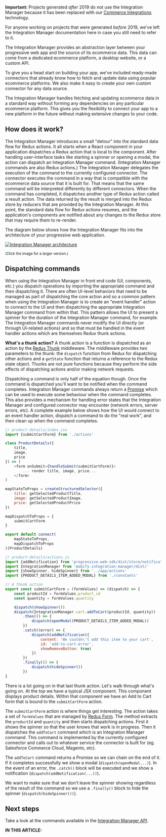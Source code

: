 <div class="c-callout c--important">
  <p>
    <strong>Important:</strong> Projects generated <em>after</em> 2019 do not use the Integration Manager because it has been replaced with our <a href="../../integrations/commerce-integrations/">Commerce Integrations</a> technology.
  </p>

  <p>
     For anyone working on projects that were generated <em>before</em> 2019, we've left the Integration Manager documentation here in case you still need to refer to it.
  </p>
</div>

The Integration Manager provides an abstraction layer between your progressive
web app and the source of its ecommerce data. This data can come from a
dedicated ecommerce platform, a desktop website, or a custom API.

To give you a head start on building your app, we've included ready-made
connectors that already know how to fetch and update data using popular
ecommerce platforms. We also make it easy to create your own custom connector
for any data source.

The Integration Manager handles fetching and updating ecommerce data in a
standard way without forming any dependencies on any particular ecommerce
platform. This gives you the flexibility to connect your app to a new platform
in the future without making extensive changes to your code.

## How does it work?

The Integration Manager introduces a small "detour" into the standard data flow
for Redux actions. It all starts when a React component in your application
dispatches a Redux action that is local to the component. After handling
user-interface tasks like starting a spinner or opening a modal, the action can
dispatch an Integration Manager command. (Integration Manager commands are also
Redux actions.) The Integration Manager delegates the execution of the command
to the currently configured connector. The connector executes the command in a
way that is compatible with the ecommerce data source that it is built for. That
means that the same command will be interpreted differently by different
connectors. When the command has completed, it dispatches another type of Redux
action called a result action. The data returned by the result is merged into
the Redux store by reducers that are provided by the Integration Manager. At
this point, the standard data flow for Redux actions resumes, and the
application's components are notified about any changes to the Redux store that
may require them to re-render.

The diagram below shows how the Integration Manager fits into the architecture
of your progressive web application.

[![Integration Manager
architecture](https://docs.mobify.com/progressive-web/assets/images/mobify-backend-analyticsmanager_complexdiagram_june2017_1085.png)](https://docs.mobify.com/progressive-web/assets/images/mobify-backend-analyticsmanager_complexdiagram_june2017_1085.png)

<figcaption>
  <small>(Click the image for a larger version.)</small>
</figcaption>

## Dispatching commands

When using the Integration Manager in front end code (UI, components, etc.) you
dispatch operations by importing the appropriate command and then dispatching
it. There are often UI-level behaviors that need to be managed as part of
dispatching the core action and so a common pattern when using the Integration
Manager is to create an "event handler" action to connect to the UI and then
dispatching the appropriate Integration Manager command from within that. This
pattern allows the UI to present a spinner for the duration of the Integration
Manager command, for example. The Integration Manager commands never modify the
UI directly (or through UI-related actions) and so that must be handled in the
event handler actions which are themselves Redux thunk actions.

<div class="c-callout">
  <p>
    <strong>What's a thunk action?</strong> A thunk action is a function is dispatched as an action by the <a href="https://github.com/reduxjs/redux-thunk">Redux Thunk</a> middleware. The middleware provides two parameters
to the thunk: the <code>dispatch</code> function from Redux for dispatching other actions and a
<code>getState</code> function that returns a reference to the Redux state object. Thunks
are not pure functions because they perform the side effects of dispatching actions and/or making network requests.
  </p>
</div>

Dispatching a command is only half of the equation though. Once the command is
dispatched you'll want to be notified when the command completes. Integration
Manager commands always return a
[Promise](https://developer.mozilla.org/en/docs/Web/JavaScript/Reference/Global_Objects/Promise)
which can be used to execute some behaviour when the command completes. This
also provides a mechanism for handling error states that the Integration Manager
and configured connector may encounter (network errors, server errors, etc). A
complete example below shows how the UI would connect to an event handler
action, dispatch a command to do the "real work", and then clean up when the
command completes.

```js
// product-details/index.jsx
import {submitCartForm} from './actions'

class ProductDetails({
    title,
    image,
    price
}) => (
    <form onSubmit={handleSubmit(submitCartForm)}>
        ... render title, image, price...
    </form>
)

mapStateToProps = createStructuredSelector({
    title: getSelectedProductTitle,
    image: getSelectedProductImage,
    price: getSelectedProductPrice
})

mapDispatchToProps = {
    submitCartForm
}

export default connect(
    mapStateToProps,
    mapDispatchToProps
)(ProductDetails)

// product-details/actions.js
import {addNotification} from 'progressive-web-sdk/dist/store/notifications/actions'
import IntegrationManager from 'mobify-integration-manager/dist/'
import {showSpinner, hideSpinner} from '../app/actions'
import {PRODUCT_DETAILS_ITEM_ADDED_MODAL} from './constants'

// A thunk action
export const submitCartForm = (formValues) => (dispatch) => {
    const productId = formValues.product_id
    const quantity = formValues.quantity

    dispatch(showSpinner())
    dispatch(IntegrationManager.cart.addToCart(productId, quantity))
        .then(() => {
            dispatch(openModal(PRODUCT_DETAILS_ITEM_ADDED_MODAL))
        })
        .catch((error) => {
            dispatch(addNotification({
                content: 'We couldn\'t add this item to your cart',
                id: 'add-to-cart-error',
                showRemoveButton: true)
            })
        })
        .finally(() => {
            dispatch(hideSpinner())
        })
}
```

There is a lot going on in that last thunk action. Let's walk through what's
going on. At the top we have a typical JSX component. This component displays
product details. Within that component we have an Add to Cart form that is bound
to the `submitCartForm` action.

The `submitCartForm` action is where things get interesting. The action takes a
set of `formValues` that are managed by [Redux Form](https://redux-form.com).
The method extracts the `productId` and `quantity` and then starts dispatching
actions. First it shows the spinner so that the user knows that work is in
progress. Then it dispatches the `addToCart` command which is an Integration
Manager command. This command is implemented by the currently configured
connector and calls out to whatever service the connector is built for (eg.
Salesforce Commerce Cloud, Magento, etc).

The `addToCart` command returns a Promise so we can chain on the end of it. If
it completes successfully we show a modal (`dispatch(openModal...)`). In the
event of an error, the `.catch()` block will be executed and we show a
notification (`dispatch(addNotification(...))`).

We want to make sure that we don't leave the spinner showing regardless of the
result of the command so we use a `.finally()` block to hide the spinner
(`dispatch(hideSpinner())`).

## Next steps

Take a look at the commands available in the [Integration Manager API](https://docs.mobify.com/progressive-web/latest/ecommerce-integrations/api/).

<div id="toc"><p class="u-text-size-smaller u-margin-start u-margin-bottom"><b>IN THIS ARTICLE:</b></p></div>
